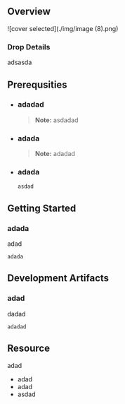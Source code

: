 
## Overview

![cover selected](./img/image (8).png)

### Drop Details
adsasda

## Prerequsities

- ### adadad
  > **Note:** asdadad
      
- ### adada
  > **Note:** adadad
      
- ### adada
  ```shell
  asdad
  ```
      

## Getting Started
### adada
adad
```shell
adada
```

## Development Artifacts
### adad
dadad
```shell
adadad
```

## Resource
adad
- adad
- adad
- asdad


    